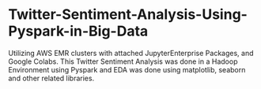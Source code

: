 # Twitter-Sentiment-Analysis-Using-Pyspark-in-Big-Data
Utilizing AWS EMR clusters with attached JupyterEnterprise Packages, and Google Colabs. This Twitter Sentiment Analysis was done in a Hadoop Environment using Pyspark and EDA was done using matplotlib, seaborn and other related libraries.
